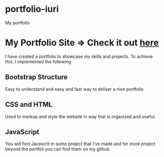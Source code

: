 # portfolio-iuri
My portfolio
# My Portfolio Site => Check it out <a href="https://italo-iuri.github.io/portfolio-iuri/" target=_blank>here</a>



I have created a portfolio to showcase my skills and projects. To achieve this, I implemented the following 



## Bootstrap Structure
Easy to understand and easy and fast way to deliver a nice portfolio



## CSS and HTML
Used to markup and style the website in way that is organized and useful.



## JavaScript
You will find Javascrit in some project that I've made and  for more project beyond the portfoli you can find them on my github.
